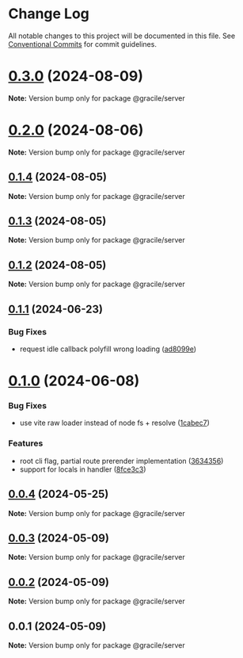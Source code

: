 # Change Log

All notable changes to this project will be documented in this file.
See [Conventional Commits](https://conventionalcommits.org) for commit guidelines.

# [0.3.0](https://github.com/gracile-web/gracile/compare/@gracile/server@0.3.0-next.0...@gracile/server@0.3.0) (2024-08-09)

**Note:** Version bump only for package @gracile/server

# [0.2.0](https://github.com/gracile-web/gracile/compare/@gracile/server@0.2.0-next.0...@gracile/server@0.2.0) (2024-08-06)

**Note:** Version bump only for package @gracile/server

## [0.1.4](https://github.com/gracile-web/gracile/compare/@gracile/server@0.1.4-next.0...@gracile/server@0.1.4) (2024-08-05)

**Note:** Version bump only for package @gracile/server

## [0.1.3](https://github.com/gracile-web/gracile/compare/@gracile/server@0.1.2-next.5...@gracile/server@0.1.3) (2024-08-05)

**Note:** Version bump only for package @gracile/server

## [0.1.2](https://github.com/gracile-web/gracile/compare/@gracile/server@0.1.2-next.5...@gracile/server@0.1.2) (2024-08-05)

**Note:** Version bump only for package @gracile/server

## [0.1.1](https://github.com/gracile-web/gracile/compare/@gracile/server@0.1.0...@gracile/server@0.1.1) (2024-06-23)

### Bug Fixes

* request idle callback polyfill wrong loading ([ad8099e](https://github.com/gracile-web/gracile/commit/ad8099e8d26d9ee80c18389c1d0ec9b2c8b9db29))

# [0.1.0](https://github.com/gracile-web/gracile/compare/@gracile/server@0.0.4...@gracile/server@0.1.0) (2024-06-08)

### Bug Fixes

* use vite raw loader instead of node fs + resolve ([1cabec7](https://github.com/gracile-web/gracile/commit/1cabec7aa948d90e52d0d49f7c2a3219ba639a2d))

### Features

* root cli flag, partial route prerender implementation ([3634356](https://github.com/gracile-web/gracile/commit/363435651773d0a98e26e1cb2f08e39163337173))
* support for locals in handler ([8fce3c3](https://github.com/gracile-web/gracile/commit/8fce3c35b4d23bc0a07d1af4e43673f8cf85a44f))

## [0.0.4](https://github.com/gracile-web/gracile/compare/@gracile/server@0.0.3...@gracile/server@0.0.4) (2024-05-25)

**Note:** Version bump only for package @gracile/server

## [0.0.3](https://github.com/gracile-web/gracile/compare/@gracile/server@0.0.2...@gracile/server@0.0.3) (2024-05-09)

**Note:** Version bump only for package @gracile/server

## [0.0.2](https://github.com/gracile-web/gracile/compare/@gracile/server@0.0.1...@gracile/server@0.0.2) (2024-05-09)

**Note:** Version bump only for package @gracile/server

## 0.0.1 (2024-05-09)

**Note:** Version bump only for package @gracile/server
